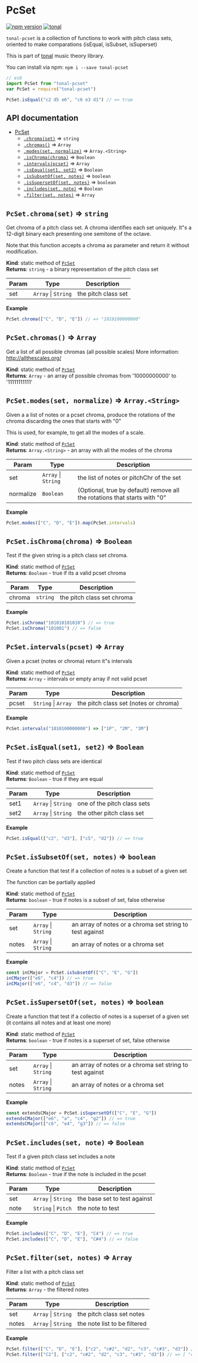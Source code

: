 <a name="module_PcSet"></a>

# PcSet
[![npm version](https://img.shields.io/npm/v/tonal-pcset.svg?style=flat-square)](https://www.npmjs.com/package/tonal-pcset)
[![tonal](https://img.shields.io/badge/tonal-pcset-yellow.svg?style=flat-square)](https://www.npmjs.com/browse/keyword/tonal)

`tonal-pcset` is a collection of functions to work with pitch class sets, oriented
to make comparations (isEqual, isSubset, isSuperset)

This is part of [tonal](https://www.npmjs.com/package/tonal) music theory library.

You can install via npm: `npm i --save tonal-pcset`

```js
// es6
import PcSet from "tonal-pcset"
var PcSet = require("tonal-pcset")

PcSet.isEqual("c2 d5 e6", "c6 e3 d1") // => true
```

## API documentation


* [PcSet](#module_PcSet)
    * [`.chroma(set)`](#module_PcSet.chroma) ⇒ <code>string</code>
    * [`.chromas()`](#module_PcSet.chromas) ⇒ <code>Array</code>
    * [`.modes(set, normalize)`](#module_PcSet.modes) ⇒ <code>Array.&lt;String&gt;</code>
    * [`.isChroma(chroma)`](#module_PcSet.isChroma) ⇒ <code>Boolean</code>
    * [`.intervals(pcset)`](#module_PcSet.intervals) ⇒ <code>Array</code>
    * [`.isEqual(set1, set2)`](#module_PcSet.isEqual) ⇒ <code>Boolean</code>
    * [`.isSubsetOf(set, notes)`](#module_PcSet.isSubsetOf) ⇒ <code>boolean</code>
    * [`.isSupersetOf(set, notes)`](#module_PcSet.isSupersetOf) ⇒ <code>boolean</code>
    * [`.includes(set, note)`](#module_PcSet.includes) ⇒ <code>Boolean</code>
    * [`.filter(set, notes)`](#module_PcSet.filter) ⇒ <code>Array</code>

<a name="module_PcSet.chroma"></a>

## `PcSet.chroma(set)` ⇒ <code>string</code>
Get chroma of a pitch class set. A chroma identifies each set uniquely.
It"s a 12-digit binary each presenting one semitone of the octave.

Note that this function accepts a chroma as parameter and return it
without modification.

**Kind**: static method of [<code>PcSet</code>](#module_PcSet)  
**Returns**: <code>string</code> - a binary representation of the pitch class set  

| Param | Type | Description |
| --- | --- | --- |
| set | <code>Array</code> \| <code>String</code> | the pitch class set |

**Example**  
```js
PcSet.chroma(["C", "D", "E"]) // => "1010100000000"
```
<a name="module_PcSet.chromas"></a>

## `PcSet.chromas()` ⇒ <code>Array</code>
Get a list of all possible chromas (all possible scales)
More information: http://allthescales.org/

**Kind**: static method of [<code>PcSet</code>](#module_PcSet)  
**Returns**: <code>Array</code> - an array of possible chromas from '10000000000' to '11111111111'  
<a name="module_PcSet.modes"></a>

## `PcSet.modes(set, normalize)` ⇒ <code>Array.&lt;String&gt;</code>
Given a a list of notes or a pcset chroma, produce the rotations
of the chroma discarding the ones that starts with "0"

This is used, for example, to get all the modes of a scale.

**Kind**: static method of [<code>PcSet</code>](#module_PcSet)  
**Returns**: <code>Array.&lt;String&gt;</code> - an array with all the modes of the chroma  

| Param | Type | Description |
| --- | --- | --- |
| set | <code>Array</code> \| <code>String</code> | the list of notes or pitchChr of the set |
| normalize | <code>Boolean</code> | (Optional, true by default) remove all the rotations that starts with "0" |

**Example**  
```js
PcSet.modes(["C", "D", "E"]).map(PcSet.intervals)
```
<a name="module_PcSet.isChroma"></a>

## `PcSet.isChroma(chroma)` ⇒ <code>Boolean</code>
Test if the given string is a pitch class set chroma.

**Kind**: static method of [<code>PcSet</code>](#module_PcSet)  
**Returns**: <code>Boolean</code> - true if its a valid pcset chroma  

| Param | Type | Description |
| --- | --- | --- |
| chroma | <code>string</code> | the pitch class set chroma |

**Example**  
```js
PcSet.isChroma("101010101010") // => true
PcSet.isChroma("101001") // => false
```
<a name="module_PcSet.intervals"></a>

## `PcSet.intervals(pcset)` ⇒ <code>Array</code>
Given a pcset (notes or chroma) return it"s intervals

**Kind**: static method of [<code>PcSet</code>](#module_PcSet)  
**Returns**: <code>Array</code> - intervals or empty array if not valid pcset  

| Param | Type | Description |
| --- | --- | --- |
| pcset | <code>String</code> \| <code>Array</code> | the pitch class set (notes or chroma) |

**Example**  
```js
PcSet.intervals("1010100000000") => ["1P", "2M", "3M"]
```
<a name="module_PcSet.isEqual"></a>

## `PcSet.isEqual(set1, set2)` ⇒ <code>Boolean</code>
Test if two pitch class sets are identical

**Kind**: static method of [<code>PcSet</code>](#module_PcSet)  
**Returns**: <code>Boolean</code> - true if they are equal  

| Param | Type | Description |
| --- | --- | --- |
| set1 | <code>Array</code> \| <code>String</code> | one of the pitch class sets |
| set2 | <code>Array</code> \| <code>String</code> | the other pitch class set |

**Example**  
```js
PcSet.isEqual(["c2", "d3"], ["c5", "d2"]) // => true
```
<a name="module_PcSet.isSubsetOf"></a>

## `PcSet.isSubsetOf(set, notes)` ⇒ <code>boolean</code>
Create a function that test if a collection of notes is a
subset of a given set

The function can be partially applied

**Kind**: static method of [<code>PcSet</code>](#module_PcSet)  
**Returns**: <code>boolean</code> - true if notes is a subset of set, false otherwise  

| Param | Type | Description |
| --- | --- | --- |
| set | <code>Array</code> \| <code>String</code> | an array of notes or a chroma set string to test against |
| notes | <code>Array</code> \| <code>String</code> | an array of notes or a chroma set |

**Example**  
```js
const inCMajor = PcSet.isSubsetOf(["C", "E", "G"])
inCMajor(["e6", "c4"]) // => true
inCMajor(["e6", "c4", "d3"]) // => false
```
<a name="module_PcSet.isSupersetOf"></a>

## `PcSet.isSupersetOf(set, notes)` ⇒ <code>boolean</code>
Create a function that test if a collectio of notes is a
superset of a given set (it contains all notes and at least one more)

**Kind**: static method of [<code>PcSet</code>](#module_PcSet)  
**Returns**: <code>boolean</code> - true if notes is a superset of set, false otherwise  

| Param | Type | Description |
| --- | --- | --- |
| set | <code>Array</code> \| <code>String</code> | an array of notes or a chroma set string to test against |
| notes | <code>Array</code> \| <code>String</code> | an array of notes or a chroma set |

**Example**  
```js
const extendsCMajor = PcSet.isSupersetOf(["C", "E", "G"])
extendsCMajor(["e6", "a", "c4", "g2"]) // => true
extendsCMajor(["c6", "e4", "g3"]) // => false
```
<a name="module_PcSet.includes"></a>

## `PcSet.includes(set, note)` ⇒ <code>Boolean</code>
Test if a given pitch class set includes a note

**Kind**: static method of [<code>PcSet</code>](#module_PcSet)  
**Returns**: <code>Boolean</code> - true if the note is included in the pcset  

| Param | Type | Description |
| --- | --- | --- |
| set | <code>Array</code> \| <code>String</code> | the base set to test against |
| note | <code>String</code> \| <code>Pitch</code> | the note to test |

**Example**  
```js
PcSet.includes(["C", "D", "E"], "C4") // => true
PcSet.includes(["C", "D", "E"], "C#4") // => false
```
<a name="module_PcSet.filter"></a>

## `PcSet.filter(set, notes)` ⇒ <code>Array</code>
Filter a list with a pitch class set

**Kind**: static method of [<code>PcSet</code>](#module_PcSet)  
**Returns**: <code>Array</code> - the filtered notes  

| Param | Type | Description |
| --- | --- | --- |
| set | <code>Array</code> \| <code>String</code> | the pitch class set notes |
| notes | <code>Array</code> \| <code>String</code> | the note list to be filtered |

**Example**  
```js
PcSet.filter(["C", "D", "E"], ["c2", "c#2", "d2", "c3", "c#3", "d3"]) // => [ "c2", "d2", "c3", "d3" ])
PcSet.filter(["C2"], ["c2", "c#2", "d2", "c3", "c#3", "d3"]) // => [ "c2", "c3" ])
```
